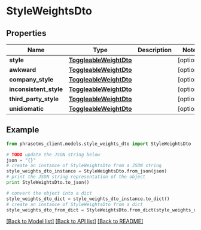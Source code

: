 # StyleWeightsDto

## Properties

| Name                   | Type                                              | Description | Notes      |
| ---------------------- | ------------------------------------------------- | ----------- | ---------- |
| **style**              | [**ToggleableWeightDto**](ToggleableWeightDto.md) |             | [optional] |
| **awkward**            | [**ToggleableWeightDto**](ToggleableWeightDto.md) |             | [optional] |
| **company_style**      | [**ToggleableWeightDto**](ToggleableWeightDto.md) |             | [optional] |
| **inconsistent_style** | [**ToggleableWeightDto**](ToggleableWeightDto.md) |             | [optional] |
| **third_party_style**  | [**ToggleableWeightDto**](ToggleableWeightDto.md) |             | [optional] |
| **unidiomatic**        | [**ToggleableWeightDto**](ToggleableWeightDto.md) |             | [optional] |

## Example

```python
from phrasetms_client.models.style_weights_dto import StyleWeightsDto

# TODO update the JSON string below
json = "{}"
# create an instance of StyleWeightsDto from a JSON string
style_weights_dto_instance = StyleWeightsDto.from_json(json)
# print the JSON string representation of the object
print StyleWeightsDto.to_json()

# convert the object into a dict
style_weights_dto_dict = style_weights_dto_instance.to_dict()
# create an instance of StyleWeightsDto from a dict
style_weights_dto_from_dict = StyleWeightsDto.from_dict(style_weights_dto_dict)
```

[[Back to Model list]](../README.md#documentation-for-models) [[Back to API list]](../README.md#documentation-for-api-endpoints) [[Back to README]](../README.md)
